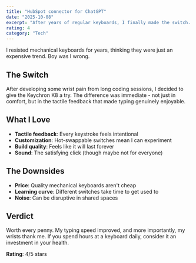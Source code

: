 ```yaml
---
title: "HubSpot connector for ChatGPT"
date: "2025-10-08"
excerpt: "After years of regular keyboards, I finally made the switch. Here's what I learned."
rating: 4
category: "Tech"
---
```


I resisted mechanical keyboards for years, thinking they were just an expensive trend. Boy was I wrong.

## The Switch

After developing some wrist pain from long coding sessions, I decided to give the Keychron K8 a try. The difference was immediate - not just in comfort, but in the tactile feedback that made typing genuinely enjoyable.

## What I Love

- **Tactile feedback**: Every keystroke feels intentional
- **Customization**: Hot-swappable switches mean I can experiment
- **Build quality**: Feels like it will last forever
- **Sound**: The satisfying click (though maybe not for everyone)

## The Downsides

- **Price**: Quality mechanical keyboards aren't cheap
- **Learning curve**: Different switches take time to get used to
- **Noise**: Can be disruptive in shared spaces

## Verdict

Worth every penny. My typing speed improved, and more importantly, my wrists thank me. If you spend hours at a keyboard daily, consider it an investment in your health.

**Rating**: 4/5 stars